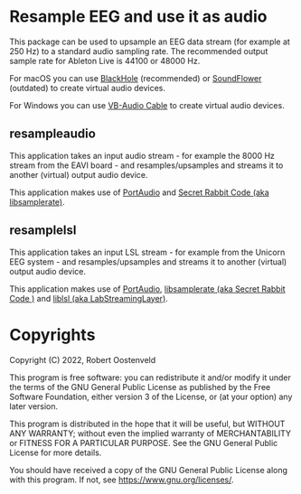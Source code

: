 # Resample EEG and use it as audio

This package can be used to upsample an EEG data stream (for example at 250 Hz) to a standard audio sampling rate. The recommended output sample rate for Ableton Live is 44100 or 48000 Hz.

For macOS you can use [BlackHole](https://github.com/ExistentialAudio/BlackHole) (recommended) or [SoundFlower](https://github.com/mattingalls/Soundflower) (outdated) to create virtual audio devices.

For Windows you can use [VB-Audio Cable](https://vb-audio.com/Cable/index.htm) to create virtual audio devices.

## resampleaudio

This application takes an input audio stream - for example the 8000 Hz stream from the EAVI board - and resamples/upsamples and streams it to another (virtual) output audio device.

This application makes use of [PortAudio](http://www.portaudio.com) and [Secret Rabbit Code (aka libsamplerate)](http://libsndfile.github.io/libsamplerate/).

## resamplelsl

This application takes an input LSL stream - for example from the Unicorn EEG system - and resamples/upsamples and streams it to another (virtual) output audio device.

This application makes use of [PortAudio](http://www.portaudio.com), [libsamplerate (aka Secret Rabbit Code )](http://libsndfile.github.io/libsamplerate/) and [liblsl (aka LabStreamingLayer)](https://labstreaminglayer.readthedocs.io/projects/liblsl/).

# Copyrights

Copyright (C) 2022, Robert Oostenveld

This program is free software: you can redistribute it and/or modify it under the terms of the GNU General Public License as published by the Free Software Foundation, either version 3 of the License, or (at your option) any later version.

This program is distributed in the hope that it will be useful, but WITHOUT ANY WARRANTY; without even the implied warranty of MERCHANTABILITY or FITNESS FOR A PARTICULAR PURPOSE. See the GNU General Public License for more details.

You should have received a copy of the GNU General Public License along with this program. If not, see <https://www.gnu.org/licenses/>.
